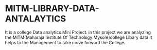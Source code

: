 # MITM-LIBRARY-DATA-ANTALAYTICS
It is a college Data analytics Mini Project. in this project we are analyzing the MITM(Maharaja Institute Of Technology Mysore)college Libary data it helps to the Management to take move forword the College.
